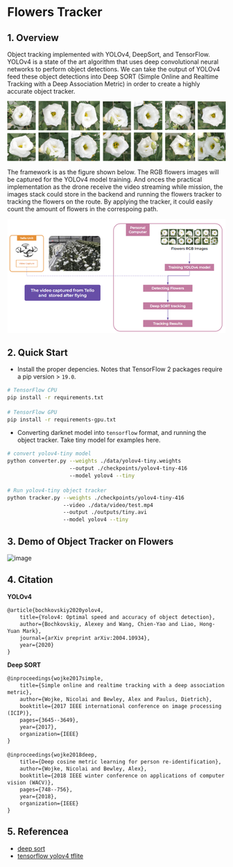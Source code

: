 # Flowers Tracker
## 1. Overview
Object tracking implemented with YOLOv4, DeepSort, and TensorFlow. YOLOv4 is a state of the art algorithm that uses deep convolutional neural networks to perform object detections. We can take the output of YOLOv4 feed these object detections into Deep SORT (Simple Online and Realtime Tracking with a Deep Association Metric) in order to create a highly accurate object tracker.

![image](./assets/flowers.png)

The framework is as the figure shown below. The RGB flowers images will be captured for the YOLOv4 model training. And onces the practical implementation as the drone receive the video streaming while mission, the images stack could store in the backend and running the flowers tracker to tracking the flowers on the route. By applying the tracker, it could easily count the amount of flowers in the correspoing path.

![image](./assets/tracking_framework.png)


## 2. Quick Start
* Install the proper depencies. Notes that TensorFlow 2 packages require a pip version > `19.0`.
```bash
# TensorFlow CPU
pip install -r requirements.txt

# TensorFlow GPU
pip install -r requirements-gpu.txt
```
* Converting darknet model into `tensorflow` format, and running the object tracker. Take tiny model for examples here.
```bash
# convert yolov4-tiny model
python converter.py --weights ./data/yolov4-tiny.weights 
					--output ./checkpoints/yolov4-tiny-416 
					--model yolov4 --tiny

# Run yolov4-tiny object tracker
python tracker.py --weights ./checkpoints/yolov4-tiny-416 
				  --video ./data/video/test.mp4 
				  --output ./outputs/tiny.avi
				  --model yolov4 --tiny
```


## 3. Demo of Object Tracker on Flowers
![image](./assets/tiny.gif)
## 4. Citation
__YOLOv4__
```
@article{bochkovskiy2020yolov4,
	title={Yolov4: Optimal speed and accuracy of object detection},
	author={Bochkovskiy, Alexey and Wang, Chien-Yao and Liao, Hong-Yuan Mark},
	journal={arXiv preprint arXiv:2004.10934},
	year={2020}
}
```

__Deep SORT__
```
@inproceedings{wojke2017simple,
	title={Simple online and realtime tracking with a deep association metric},
  	author={Wojke, Nicolai and Bewley, Alex and Paulus, Dietrich},
  	booktitle={2017 IEEE international conference on image processing (ICIP)},
  	pages={3645--3649},
  	year={2017},
  	organization={IEEE}
}

@inproceedings{wojke2018deep,
  	title={Deep cosine metric learning for person re-identification},
  	author={Wojke, Nicolai and Bewley, Alex},
  	booktitle={2018 IEEE winter conference on applications of computer vision (WACV)},
  	pages={748--756},
  	year={2018},
  	organization={IEEE}
}
```

## 5. Referencea
* [deep sort](https://github.com/nwojke/deep_sort)
* [tensorflow yolov4 tflite](https://github.com/hunglc007/tensorflow-yolov4-tflite)